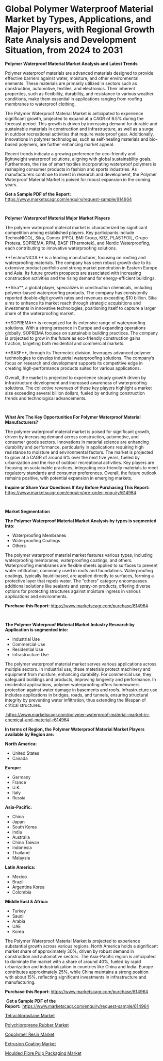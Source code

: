 <p><h1>Global Polymer Waterproof Material Market by Types, Applications, and Major Players, with Regional Growth Rate Analysis and Development Situation, from 2024 to 2031</h1></p><p><strong>Polymer Waterproof Material Market Analysis and Latest Trends</strong></p>
<p><p>Polymer waterproof materials are advanced materials designed to provide effective barriers against water, moisture, and other environmental elements. These materials are primarily utilized in sectors such as construction, automotive, textiles, and electronics. Their inherent properties, such as flexibility, durability, and resistance to various weather conditions, make them essential in applications ranging from roofing membranes to waterproof clothing.</p><p>The Polymer Waterproof Material Market is anticipated to experience significant growth, projected to expand at a CAGR of 9.5% during the forecast period. This growth is driven by increasing demand for durable and sustainable materials in construction and infrastructure, as well as a surge in outdoor recreational activities that require waterproof gear. Additionally, innovations in polymer technologies, such as self-healing materials and bio-based polymers, are further enhancing market appeal.</p><p>Recent trends indicate a growing preference for eco-friendly and lightweight waterproof solutions, aligning with global sustainability goals. Furthermore, the rise of smart textiles incorporating waterproof polymers is reshaping consumer products in fashion and sports industries. As manufacturers continue to invest in research and development, the Polymer Waterproof Material Market is poised for robust expansion in the coming years.</p></p>
<p><strong>Get a Sample PDF of the Report:&nbsp;</strong> <a href="https://www.marketscagr.com/enquiry/request-sample/614964?utm_campaign=1789&utm_medium=2&utm_source=Github&utm_content=ia&utm_term=11122024&utm_id=polymer-waterproof-material">https://www.marketscagr.com/enquiry/request-sample/614964</a></p>
<p>&nbsp;</p>
<p><strong>Polymer Waterproof Material Major Market Players</strong></p>
<p><p>The polymer waterproof material market is characterized by significant competition among established players. Key participants include TechnoNICOL, Sika, Comex (PPG), BMI Group, KRZ, PLASTFOIL, Grupo Protexa, SOPREMA, RPM, BASF (Thermotek), and Nordic Waterproofing, each contributing to innovative waterproofing solutions.</p><p>**TechnoNICOL** is a leading manufacturer, focusing on roofing and waterproofing materials. The company has seen robust growth due to its extensive product portfolio and strong market penetration in Eastern Europe and Asia. Its future growth prospects are associated with increasing construction activities and the rising demand for energy-efficient buildings.</p><p>**Sika**, a global player, specializes in construction chemicals, including polymer-based waterproofing products. The company has consistently reported double-digit growth rates and revenues exceeding $10 billion. Sika aims to enhance its market reach through strategic acquisitions and investments in innovative technologies, positioning itself to capture a larger share of the waterproofing market.</p><p>**SOPREMA** is recognized for its extensive range of waterproofing solutions. With a strong presence in Europe and expanding operations globally, SOPREMA focuses on sustainable building practices. The company is projected to grow in the future as eco-friendly construction gains traction, targeting both residential and commercial markets.</p><p>**BASF**, through its Thermotek division, leverages advanced polymer technologies to develop industrial waterproofing solutions. The company’s focus on research and development supports its competitive edge in creating high-performance products suited for various applications.</p><p>Overall, the market is projected to experience steady growth driven by infrastructure development and increased awareness of waterproofing solutions. The collective revenues of these key players highlight a market size exceeding several billion dollars, fueled by enduring construction trends and technological advancements.</p></p>
<p>&nbsp;</p>
<p><strong>What Are The Key Opportunities For Polymer Waterproof Material Manufacturers?</strong></p>
<p><p>The polymer waterproof material market is poised for significant growth, driven by increasing demand across construction, automotive, and consumer goods sectors. Innovations in material science are enhancing durability and performance, particularly in applications requiring high resistance to moisture and environmental factors. The market is projected to grow at a CAGR of around 6% over the next five years, fueled by urbanization and the rise of outdoor recreational activities. Key players are focusing on sustainable practices, integrating eco-friendly materials to meet regulatory standards and consumer preferences. Overall, the future outlook remains positive, with potential expansion in emerging markets.</p></p>
<p><strong>Inquire or Share Your Questions If Any Before Purchasing This Report:</strong> <a href="https://www.marketscagr.com/enquiry/pre-order-enquiry/614964?utm_campaign=1789&utm_medium=2&utm_source=Github&utm_content=ia&utm_term=11122024&utm_id=polymer-waterproof-material">https://www.marketscagr.com/enquiry/pre-order-enquiry/614964</a></p>
<p>&nbsp;</p>
<p><strong>Market Segmentation</strong></p>
<p><strong>The Polymer Waterproof Material Market Analysis by types is segmented into:</strong></p>
<p><ul><li>Waterproofing Membranes</li><li>Waterproofing Coatings</li><li>Others</li></ul></p>
<p><p>The polymer waterproof material market features various types, including waterproofing membranes, waterproofing coatings, and others. Waterproofing membranes are flexible sheets applied to surfaces to prevent water infiltration, commonly used in roofs and foundations. Waterproofing coatings, typically liquid-based, are applied directly to surfaces, forming a protective layer that repels water. The "others" category encompasses additional solutions like sealants and spray-on products, offering diverse options for protecting structures against moisture ingress in various applications and environments.</p></p>
<p><strong>Purchase this Report:&nbsp;</strong><a href="https://www.marketscagr.com/purchase/614964?utm_campaign=1789&utm_medium=2&utm_source=Github&utm_content=ia&utm_term=11122024&utm_id=polymer-waterproof-material">https://www.marketscagr.com/purchase/614964</a></p>
<p>&nbsp;</p>
<p><strong>The Polymer Waterproof Material Market Industry Research by Application is segmented into:</strong></p>
<p><ul><li>Industrial Use</li><li>Commercial Use</li><li>Residential Use</li><li>Infrastructure Use</li></ul></p>
<p><p>The polymer waterproof material market serves various applications across multiple sectors. In industrial use, these materials protect machinery and equipment from moisture, enhancing durability. For commercial use, they safeguard buildings and products, improving longevity and performance. In residential applications, polymer waterproofing offers homeowners protection against water damage in basements and roofs. Infrastructure use includes applications in bridges, roads, and tunnels, ensuring structural integrity by preventing water infiltration, thus extending the lifespan of critical structures.</p></p>
<p><a href="https://www.marketscagr.com/polymer-waterproof-material-market-in-chemical-and-material-r614964?utm_campaign=1789&utm_medium=2&utm_source=Github&utm_content=ia&utm_term=11122024&utm_id=polymer-waterproof-material">&nbsp;https://www.marketscagr.com/polymer-waterproof-material-market-in-chemical-and-material-r614964</a></p>
<p><strong>In terms of Region, the Polymer Waterproof Material Market Players available by Region are:</strong></p>
<p>
    <p> <strong> North America: </strong>
        <ul>
            <li>United States</li>
            <li>Canada</li>
        </ul>
        </p> 
    <p> <strong> Europe: </strong>
        <ul>
            <li>Germany</li>
            <li>France</li>
            <li>U.K.</li>
            <li>Italy</li>
            <li>Russia</li>
        </ul>
        </p> 
    <p> <strong> Asia-Pacific: </strong>
        <ul>
            <li>China</li>
            <li>Japan</li>
            <li>South Korea</li>
            <li>India</li>
            <li>Australia</li>
            <li>China Taiwan</li>
            <li>Indonesia</li>
            <li>Thailand</li>
            <li>Malaysia</li>
        </ul>
        </p> 
    <p> <strong> Latin America: </strong>
        <ul>
            <li>Mexico</li>
            <li>Brazil</li>
            <li>Argentina Korea</li>
            <li>Colombia</li>
        </ul>
        </p> 
    <p> <strong> Middle East & Africa: </strong>
        <ul>
            <li>Turkey</li>
            <li>Saudi</li>
            <li>Arabia</li>
            <li>UAE</li>
            <li>Korea</li>
        </ul>
    </p>
    </p>
<p><p>The Polymer Waterproof Material Market is projected to experience substantial growth across various regions. North America holds a significant market share of approximately 30%, driven by robust demand in construction and automotive sectors. The Asia-Pacific region is anticipated to dominate the market with a share of around 40%, fueled by rapid urbanization and industrialization in countries like China and India. Europe contributes approximately 25%, while China maintains a strong position with about 15%, reflecting significant investments in infrastructure and manufacturing.</p></p>
<p><strong>Purchase this Report: </strong><a href="https://www.marketscagr.com/purchase/614964?utm_campaign=1789&utm_medium=2&utm_source=Github&utm_content=ia&utm_term=11122024&utm_id=polymer-waterproof-material">https://www.marketscagr.com/purchase/614964</a></p>
<p>&nbsp;<strong>Get a Sample PDF of the Report:&nbsp;&nbsp;</strong><a href="https://www.marketscagr.com/enquiry/request-sample/614964?utm_campaign=1789&utm_medium=2&utm_source=Github&utm_content=ia&utm_term=11122024&utm_id=polymer-waterproof-material">https://www.marketscagr.com/enquiry/request-sample/614964</a></p>
<p><strong></strong></p>
<p><p><a href="https://www.linkedin.com/pulse/tetrachlorosilane-market-overview-components-application-areas-xqmmc?utm_campaign=1789&utm_medium=2&utm_source=Github&utm_content=ia&utm_term=11122024&utm_id=polymer-waterproof-material">Tetrachlorosilane Market</a></p><p><a href="https://www.linkedin.com/pulse/swot-analysis-regional-outlook-deployment-revenue-forecasts-milmc?utm_campaign=1789&utm_medium=2&utm_source=Github&utm_content=ia&utm_term=11122024&utm_id=polymer-waterproof-material">Polychloroprene Rubber Market</a></p><p><a href="https://www.linkedin.com/pulse/market-trends-growth-copolymer-resin-industry-106-cagr-3ejpc?utm_campaign=1789&utm_medium=2&utm_source=Github&utm_content=ia&utm_term=11122024&utm_id=polymer-waterproof-material">Copolymer Resin Market</a></p><p><a href="https://www.linkedin.com/pulse/extrusion-coating-market-growth-projections-2024-2031-85-3exnc?utm_campaign=1789&utm_medium=2&utm_source=Github&utm_content=ia&utm_term=11122024&utm_id=polymer-waterproof-material">Extrusion Coating Market</a></p><p><a href="https://www.linkedin.com/pulse/moulded-fibre-pulp-packaging-market-analysis-report-2024-2031-t4qdc?utm_campaign=1789&utm_medium=2&utm_source=Github&utm_content=ia&utm_term=11122024&utm_id=polymer-waterproof-material">Moulded Fibre Pulp Packaging Market</a></p></p>
